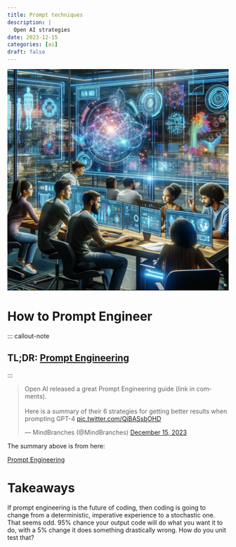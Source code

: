 ```yaml
---
title: Prompt techniques 
description: |
  Open AI strategies 
date: 2023-12-15
categories: [ai]
draft: false
---
```


![](photo.jpeg) 

# How to Prompt Engineer

::: callout-note
## TL;DR: [Prompt Engineering](https://platform.openai.com/docs/guides/prompt-engineering/prompt-engineering)
:::

<blockquote class="twitter-tweet"><p lang="en" dir="ltr">Open AI released a great Prompt Engineering guide (link in comments). <br><br>Here is a summary of their 6 strategies for getting better results when prompting GPT-4 <a href="https://t.co/QiBASsbOHD">pic.twitter.com/QiBASsbOHD</a></p>&mdash; MindBranches (@MindBranches) <a href="https://twitter.com/MindBranches/status/1735497957842047056?ref_src=twsrc%5Etfw">December 15, 2023</a></blockquote> <script async src="https://platform.twitter.com/widgets.js" charset="utf-8"></script>

The summary above is from here: 

[Prompt Engineering](https://platform.openai.com/docs/guides/prompt-engineering/prompt-engineering)
 

# Takeaways

If prompt engineering is the future of coding, then coding is going to change from a deterministic, imperative experience to a stochastic one. That seems odd. 95% chance your output code will do what you want it to do, with a 5% change it does something drastically wrong. How do you unit test that?

